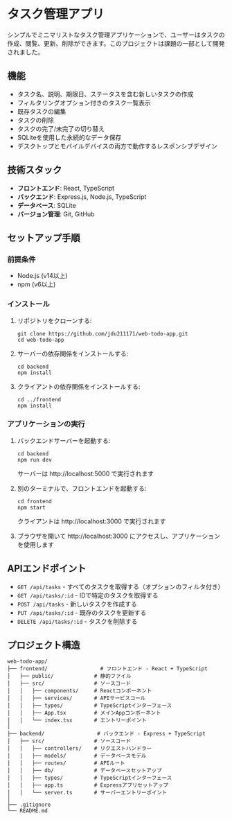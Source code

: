 # タスク管理アプリ

シンプルでミニマリストなタスク管理アプリケーションで、ユーザーはタスクの作成、閲覧、更新、削除ができます。このプロジェクトは課題の一部として開発されました。

## 機能

- タスク名、説明、期限日、ステータスを含む新しいタスクの作成
- フィルタリングオプション付きのタスク一覧表示
- 既存タスクの編集
- タスクの削除
- タスクの完了/未完了の切り替え
- SQLiteを使用した永続的なデータ保存
- デスクトップとモバイルデバイスの両方で動作するレスポンシブデザイン

## 技術スタック

- **フロントエンド**: React, TypeScript
- **バックエンド**: Express.js, Node.js, TypeScript
- **データベース**: SQLite
- **バージョン管理**: Git, GitHub

## セットアップ手順

### 前提条件

- Node.js (v14以上)
- npm (v6以上)

### インストール

1. リポジトリをクローンする:
   ```
   git clone https://github.com/jdu211171/web-todo-app.git
   cd web-todo-app
   ```

2. サーバーの依存関係をインストールする:
   ```
   cd backend
   npm install
   ```

3. クライアントの依存関係をインストールする:
   ```
   cd ../frontend
   npm install
   ```

### アプリケーションの実行

1. バックエンドサーバーを起動する:
   ```
   cd backend
   npm run dev
   ```
   サーバーは http://localhost:5000 で実行されます

2. 別のターミナルで、フロントエンドを起動する:
   ```
   cd frontend
   npm start
   ```
   クライアントは http://localhost:3000 で実行されます

3. ブラウザを開いて http://localhost:3000 にアクセスし、アプリケーションを使用します

## APIエンドポイント

- `GET /api/tasks` - すべてのタスクを取得する（オプションのフィルタ付き）
- `GET /api/tasks/:id` - IDで特定のタスクを取得する
- `POST /api/tasks` - 新しいタスクを作成する
- `PUT /api/tasks/:id` - 既存のタスクを更新する
- `DELETE /api/tasks/:id` - タスクを削除する

## プロジェクト構造

```
web-todo-app/
├── frontend/                 # フロントエンド - React + TypeScript
│   ├── public/             # 静的ファイル
│   ├── src/                # ソースコード
│   │   ├── components/     # Reactコンポーネント
│   │   ├── services/       # APIサービスコール
│   │   ├── types/          # TypeScriptインターフェース
│   │   ├── App.tsx         # メインAppコンポーネント
│   │   └── index.tsx       # エントリーポイント
│
├── backend/                 # バックエンド - Express + TypeScript
│   ├── src/                # ソースコード
│   │   ├── controllers/    # リクエストハンドラー
│   │   ├── models/         # データベースモデル
│   │   ├── routes/         # APIルート
│   │   ├── db/             # データベースセットアップ
│   │   ├── types/          # TypeScriptインターフェース
│   │   ├── app.ts          # Expressアプリセットアップ
│   │   └── server.ts       # サーバーエントリーポイント
│
├── .gitignore
└── README.md
```
